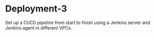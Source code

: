 # Deployment-3
Set up a CI/CD pipeline from start to finish using a Jenkins server and Jenkins agent in different VPCs.
